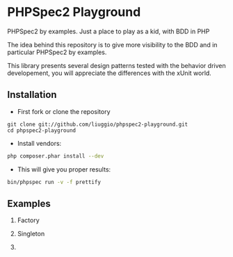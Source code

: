 PHPSpec2 Playground
===================

PHPSpec2 by examples. Just a place to play as a kid, with BDD in PHP


The idea behind this repository is to give more visibility to the BDD and in particular PHPSpec2 by examples.

This library presents several design patterns tested with the behavior driven developement,
you will appreciate the differences with the xUnit world.


## Installation

- First fork or clone the repository

```
git clone git://github.com/liuggio/phpspec2-playground.git
cd phpspec2-playground
```

- Install vendors:

``` bash
php composer.phar install --dev
```

- This will give you proper results:

``` bash
bin/phpspec run -v -f prettify
```


## Examples

1. Factory

2. Singleton

3.


